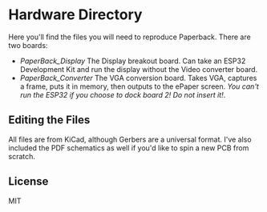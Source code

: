 # Hardware Directory

Here you'll find the files you will need to reproduce Paperback.  There are two boards:

* *PaperBack_Display* The Display breakout board.  Can take an ESP32 Development Kit and run the display without the Video converter board.
* *PaperBack_Converter* The VGA conversion board.  Takes VGA, captures a frame, puts it in memory, then outputs to the ePaper screen.  _You can't run the ESP32 if you choose to dock board 2! Do not insert it!_.  

## Editing the Files

All files are from KiCad, although Gerbers are a universal format.  I've also included the PDF schematics as well if you'd like to spin a new PCB from scratch.

## License

MIT
